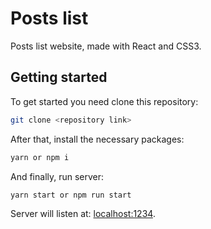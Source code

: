 # Posts list
Posts list website, made with React and CSS3.

## Getting started
To get started you need clone this repository:
```bash
git clone <repository link>
```
After that, install the necessary packages:
```bash
yarn or npm i
```
And finally, run server:
```bash
yarn start or npm run start
```

Server will listen at: [localhost:1234](https://localhost:1234).
